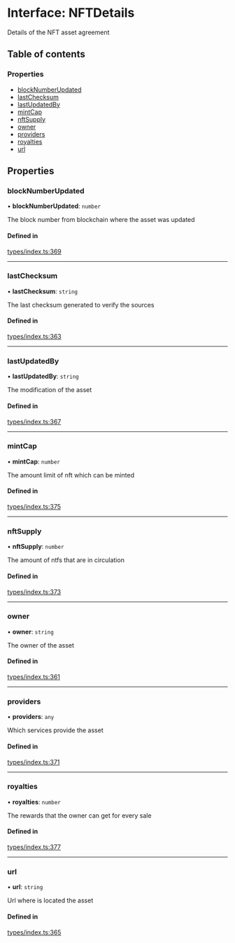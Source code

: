 # Interface: NFTDetails

Details of the NFT asset agreement

## Table of contents

### Properties

- [blockNumberUpdated](NFTDetails.md#blocknumberupdated)
- [lastChecksum](NFTDetails.md#lastchecksum)
- [lastUpdatedBy](NFTDetails.md#lastupdatedby)
- [mintCap](NFTDetails.md#mintcap)
- [nftSupply](NFTDetails.md#nftsupply)
- [owner](NFTDetails.md#owner)
- [providers](NFTDetails.md#providers)
- [royalties](NFTDetails.md#royalties)
- [url](NFTDetails.md#url)

## Properties

### blockNumberUpdated

• **blockNumberUpdated**: `number`

The block number from blockchain where the asset was updated

#### Defined in

[types/index.ts:369](https://github.com/nevermined-io/components-catalog/blob/968dc56/lib/src/types/index.ts#L369)

___

### lastChecksum

• **lastChecksum**: `string`

The last checksum generated to verify the sources

#### Defined in

[types/index.ts:363](https://github.com/nevermined-io/components-catalog/blob/968dc56/lib/src/types/index.ts#L363)

___

### lastUpdatedBy

• **lastUpdatedBy**: `string`

The modification of the asset

#### Defined in

[types/index.ts:367](https://github.com/nevermined-io/components-catalog/blob/968dc56/lib/src/types/index.ts#L367)

___

### mintCap

• **mintCap**: `number`

The amount limit of nft which can be minted

#### Defined in

[types/index.ts:375](https://github.com/nevermined-io/components-catalog/blob/968dc56/lib/src/types/index.ts#L375)

___

### nftSupply

• **nftSupply**: `number`

The amount of ntfs that are in circulation

#### Defined in

[types/index.ts:373](https://github.com/nevermined-io/components-catalog/blob/968dc56/lib/src/types/index.ts#L373)

___

### owner

• **owner**: `string`

The owner of the asset

#### Defined in

[types/index.ts:361](https://github.com/nevermined-io/components-catalog/blob/968dc56/lib/src/types/index.ts#L361)

___

### providers

• **providers**: `any`

Which services provide the asset

#### Defined in

[types/index.ts:371](https://github.com/nevermined-io/components-catalog/blob/968dc56/lib/src/types/index.ts#L371)

___

### royalties

• **royalties**: `number`

The rewards that the owner can get for every sale

#### Defined in

[types/index.ts:377](https://github.com/nevermined-io/components-catalog/blob/968dc56/lib/src/types/index.ts#L377)

___

### url

• **url**: `string`

Url where is located the asset

#### Defined in

[types/index.ts:365](https://github.com/nevermined-io/components-catalog/blob/968dc56/lib/src/types/index.ts#L365)
